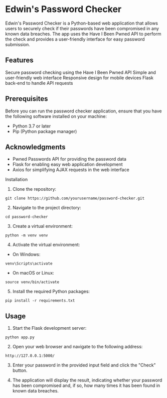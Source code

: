 # Edwin's Password Checker

Edwin's Password Checker is a Python-based web application that allows users to securely check if their passwords have been compromised in any known data breaches. The app uses the Have I Been Pwned API to perform the check and provides a user-friendly interface for easy password submission.

## Features
Secure password checking using the Have I Been Pwned API
Simple and user-friendly web interface
Responsive design for mobile devices
Flask back-end to handle API requests

 ## Prerequisites
Before you can run the password checker application, ensure that you have the following software installed on your machine:
* Python 3.7 or later
* Pip (Python package manager)

## Acknowledgments
* Pwned Passwords API for providing the password data
* Flask for enabling easy web application development
* Axios for simplifying AJAX requests in the web interface

Installation
1. Clone the repository:

`git clone https://github.com/yourusername/password-checker.git`

2. Navigate to the project directory:

`cd password-checker`

3. Create a virtual environment:

`python -m venv venv`

4. Activate the virtual environment:

* On Windows:

`venv\Scripts\activate`

* On macOS or Linux:

`source venv/bin/activate`

5. Install the required Python packages:

`pip install -r requirements.txt`

## Usage

1. Start the Flask development server:

`python app.py`

2. Open your web browser and navigate to the following address:

`http://127.0.0.1:5000/`

3. Enter your password in the provided input field and click the "Check" button.

4. The application will display the result, indicating whether your password has been compromised and, if so, how many times it has been found in known data breaches.
